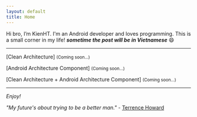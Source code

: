 ```yaml
---
layout: default
title: Home
---
```


Hi bro, I’m KienHT. I'm an Android developer and loves programming. This is a small corner in my life! _**sometime the post will be in Vietnamese**_ :smile:

-----

[Clean Architecture] <small>(Coming soon...)</small>

[Android Architecture Component] <small>(Coming soon...)</small>

[Clean Architecture + Android Architecture Component] <small>(Coming soon...)</small>

-----

_Enjoy!_


<span class="message"><i>"My future's about trying to be a better man."</i> - [Terrence Howard](https://en.wikipedia.org/wiki/Terrence_Howard)</span>
